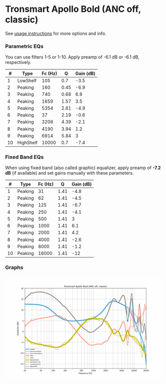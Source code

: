 # Tronsmart Apollo Bold (ANC off, classic)
See [usage instructions](https://github.com/jaakkopasanen/AutoEq#usage) for more options and info.

### Parametric EQs
You can use filters 1-5 or 1-10. Apply preamp of -6.1 dB or -6.1 dB, respectively.

|   # | Type      |   Fc (Hz) |    Q |   Gain (dB) |
|-----|-----------|-----------|------|-------------|
|   1 | LowShelf  |       105 | 0.7  |        -3.5 |
|   2 | Peaking   |       160 | 0.45 |        -6.9 |
|   3 | Peaking   |       740 | 0.68 |         6.9 |
|   4 | Peaking   |      1659 | 1.57 |         3.5 |
|   5 | Peaking   |      5354 | 2.61 |        -4.9 |
|   6 | Peaking   |        37 | 2.19 |        -0.6 |
|   7 | Peaking   |      3208 | 4.39 |        -2.1 |
|   8 | Peaking   |      4190 | 3.94 |         1.2 |
|   9 | Peaking   |      6914 | 5.84 |         3   |
|  10 | HighShelf |     10000 | 0.7  |        -7.4 |

### Fixed Band EQs
When using fixed band (also called graphic) equalizer, apply preamp of **-7.2 dB** (if available) and set gains manually with these parameters.

|   # | Type    |   Fc (Hz) |    Q |   Gain (dB) |
|-----|---------|-----------|------|-------------|
|   1 | Peaking |        31 | 1.41 |        -4.8 |
|   2 | Peaking |        62 | 1.41 |        -4.5 |
|   3 | Peaking |       125 | 1.41 |        -6.7 |
|   4 | Peaking |       250 | 1.41 |        -4.1 |
|   5 | Peaking |       500 | 1.41 |         3   |
|   6 | Peaking |      1000 | 1.41 |         6.1 |
|   7 | Peaking |      2000 | 1.41 |         4.2 |
|   8 | Peaking |      4000 | 1.41 |        -2.6 |
|   9 | Peaking |      8000 | 1.41 |        -1.2 |
|  10 | Peaking |     16000 | 1.41 |       -12   |

### Graphs
![](./Tronsmart%20Apollo%20Bold%20(ANC%20off,%20classic).png)
